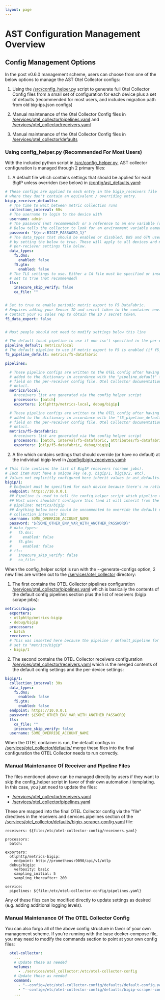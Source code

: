 ```yaml
---
layout: page
---
```

# AST Configuration Management Overview

## Config Management Options
In the post v0.6.0 management scheme, users can choose from one of the below options to manage
the AST Otel Collector configs:

1. Using the [/src/config_helper.py](/src/config_helper.py) script to generate full Otel Collector
Config files from a small set of configuration for each device plus a set of defaults (recommended for
most users, and includes migration path from old big-ips.json configs)

2. Manual maintenance of the Otel Collector Config files in
[/services/otel_collector/pipelines.yaml](/services/otel_collector/pipelines.yaml)
and [/services/otel_collector/receivers.yaml](/services/otel_collector/receivers.yaml)

3. Manual maintenance of the Otel Collector Config files in
[/services/otel_collector/defaults](/services/otel_collector/defaults)

### Using config_helper.py (Recommended For Most Users)
With the included python script in [/src/config_helper.py](/src/config_helper.py), AST collector
configuration is managed through 2 primary files:

1. A default file which contains settings that should be applied for each BigIP unless overriden (see below)
in [/config/ast_defaults.yaml](/config/ast_defaults.yaml):

```yaml
# These configs are applied to each entry in the bigip_receivers file
# where they don't contain an equivalent / overriding entry.
bigip_receiver_defaults:
  # The time to wait between metric collection runs
  collection_interval: 60s
  # The username to login to the device with
  username: admin
  # The password (not recommended) or a reference to an env variable (recommended)
  # Below tells the collector to look for an environment variable named BIGIP_PASSWORD_1
  password: "${env:BIGIP_PASSWORD_1}"
  # The data_types that should be enabled or disabled. DNS and GTM users can enable those modules
  # by setting the below to true. These will apply to all devices and may be better specified on the
  # per-reciever settings file below.
  data_types:
    f5.dns:
      enabled: false
    f5.gtm:
      enabled: false
  # The TLS settings to use. Either a CA file must be specified or insecure_skip_verify
  # set to true (not recommended)
  tls:
    insecure_skip_verify: false
    ca_file: ""


# Set to true to enable periodic metric export to F5 DataFabric.
# Requires adding your Sensor ID and secret token to the container environment (see .env-example).
# Contact your F5 sales rep to obtain the ID / secret token.
f5_data_export: false


# Most people should not need to modify settings below this line

# The default local pipeline to use if one isn't specified in the per-device configs.
pipeline_default: metrics/local
# The default pipeline to use if metric export to F5 is enabled (if f5_data_export.sensor_id field above is set)
f5_pipeline_default: metrics/f5-datafabric

pipelines:

  # These pipeline configs are written to the OTEL config after having the configured receivers
  # added to the dictionary in accordance with the "pipeline_default" field above and "pipeline"
  # field on the per-receiver config file. Otel Collector documentation explains the syntax in more
  # detail.
  metrics/local:
    #receivers list are generated via the config helper script
    processors: [batch]
    exporters: [otlphttp/metrics-local, debug/bigip]

  # These pipeline configs are written to the OTEL config after having the configured receivers
  # added to the dictionary in accordance with the "f5_pipeline_default" field above and "f5_pipeline"
  # field on the per-receiver config file. Otel Collector documentation explains the syntax in more
  # detail.
  metrics/f5-datafabric:
    #receivers list are generated via the config helper script
    processors: [batch, interval/f5-datafabric, attributes/f5-datafabric]
    exporters: [otlp/f5-datafabric, debug/bigip]
```

2. A file which contains settings that should override (or have no default) at the individual bigip level
in [/config/bigip_receivers.yaml](/config/bigip_receivers.yaml):
```yaml
# This file contains the list of BigIP receivers (scrape jobs).
# Each item must have a unique key (e.g. bigip/1, bigip/2, etc).
# Values not explicitly configured here inherit values in ast_defaults.yaml.
bigip/1:
  # Endpoint must be specified for each device because there's no rational default.
  endpoint: https://10.0.0.1
  ## Pipeline is used to tell the config_helper script which pipeline to attach it to.
  ## Most users shouldn't configure this (and it will inherit from the value in ast_defaults.yaml)
  # pipeline: metrics/bigip
  ## Anything below here could be uncommented to override the default value
  # collection_interval: 30s
  username: SOME_OVERRIDE_ACCOUNT_NAME
  password: "${SOME_OTHER_ENV_VAR_WITH_ANOTHER_PASSWORD}"
  # data_types:
  #   f5.dns:
  #     enabled: false
  #   f5.gtm:
  #     enabled: false
  # tls:
  #   insecure_skip_verify: false
  #   ca_file: 
```

When the config_helper script is run with the --generate-configs option, 2 new files are written out
to the [/services/otel_collector](/services/otel_collector) directory:

1. The first contains the OTEL Collector pipelines configuration [/services/otel_collector/pipelines.yaml](/services/otel_collector/pipelines.yaml) which is basically the contents of the default config pipelines section plus the list of receivers (bigip scrape jobs):
```yaml
metrics/bigip:
  exporters:
  - otlphttp/metrics-bigip
  - debug/bigip
  processors:
  - batch
  receivers:
  # This was inserted here because the pipeline / default_pipeline for this device was
  # set to "metrics/bigip"
  - bigip/1
```

2. The second contains the OTEL Collector receivers configuration
[/services/otel_collector/receivers.yaml](/services/otel_collector/receivers.yaml)
which is the merged contents of the default config settings and the per-device settings:
```yaml
bigip/1:
  collection_interval: 30s
  data_types:
    f5.dns:
      enabled: false
    f5.gtm:
      enabled: false
  endpoint: https://10.0.0.1
  password: ${SOME_OTHER_ENV_VAR_WITH_ANOTHER_PASSWORD}
  tls:
    ca_file: ""
    insecure_skip_verify: false
  username: SOME_OVERRIDE_ACCOUNT_NAME
```

When the OTEL container is run, the default configs in
[/services/otel_collector/defaults/](/services/otel_collector/defaults/) merge these files into
the final configuration the OTEL Collector needs to run correctly.

### Manual Maintenance Of Receiver and Pipeline Files
The files mentioned above can be managed directly by users if they want to skip the config_helper
script in favor of their own automation / templating. In this case, you just need to update the files:

* [/services/otel_collector/receivers.yaml](/services/otel_collector/receivers.yaml)
* [/services/otel_collector/pipelines.yaml](/services/otel_collector/pipelines.yaml)

These are mapped into the final OTEL Collector config via the "file" directives in the
receivers and services.pipelines section of the
[/services/otel_collector/defaults/bigip-scraper-config.yaml]() file:

```
receivers: ${file:/etc/otel-collector-config/receivers.yaml}

processors:
  batch:

exporters:
  otlphttp/metrics-bigip:
    endpoint: http://prometheus:9090/api/v1/otlp
  debug/bigip:
    verbosity: basic
    sampling_initial: 5
    sampling_thereafter: 200

service:
  pipelines: ${file:/etc/otel-collector-config/pipelines.yaml}

```

Any of these files can be modified directly to update settings as desired (e.g. adding additional
logging levels).


### Manual Maintenance Of The OTEL Collector Config
You can also forgo all of the above config structure in favor of your own management scheme. If you're
running with the base docker-compose file, you may need to modify the commands section to point at your
own config files:

```yaml
  otel-collector:
    ...
    # Update these as needed
    volumes:
      - ./services/otel_collector:/etc/otel-collector-config
    # Update these as needed
    command: 
      - "--config=/etc/otel-collector-config/defaults/default-config.yaml"
      - "--config=/etc/otel-collector-config/defaults/bigip-scraper-config.yaml"
    ...
```